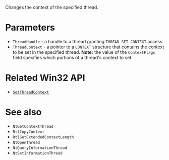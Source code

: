 Changes the context of the specified thread.

# Parameters
 - `ThreadHandle` - a handle to a thread granting `THREAD_SET_CONTEXT` access.
 - `ThreadContext` - a pointer to a `CONTEXT` structure that contains the context to be set in the specified thread. **Note:** the value of the `ContextFlags` field specifies which portions of a thread's context to set.

# Related Win32 API
 - [`SetThreadContext`](https://learn.microsoft.com/en-us/windows/win32/api/processthreadsapi/nf-processthreadsapi-setthreadcontext)

# See also
 - `NtGetContextThread`
 - `RtlCopyContext`
 - `RtlGetExtendedContextLength`
 - `NtOpenThread`
 - `NtQueryInformationThread`
 - `NtSetInformationThread`
